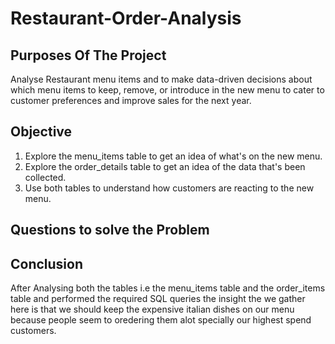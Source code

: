 # Restaurant-Order-Analysis

## Purposes Of The Project
Analyse Restaurant menu items and to make data-driven decisions about which menu items to keep, remove, or introduce in the new menu to cater to customer preferences and improve sales for the next year.

## Objective

1. Explore the menu_items table to get an idea of what's on the new menu.
2. Explore the order_details table to get an idea of the data that's been collected.
3. Use both tables to understand how customers are reacting to the new menu.

## Questions to solve the Problem

## Conclusion 
After Analysing both the tables i.e the menu_items table and the order_items table and performed the required SQL queries the insight the we gather here is that we should keep the expensive italian dishes on our menu because people seem to oredering them alot specially our highest spend customers.



